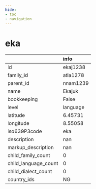 ```yaml
---
hide:
- toc
- navigation
---
```

# eka
|                      | info     |
|:---------------------|:---------|
| id                   | ekaj1238 |
| family_id            | atla1278 |
| parent_id            | nnam1239 |
| name                 | Ekajuk   |
| bookkeeping          | False    |
| level                | language |
| latitude             | 6.45731  |
| longitude            | 8.55058  |
| iso639P3code         | eka      |
| description          | nan      |
| markup_description   | nan      |
| child_family_count   | 0        |
| child_language_count | 0        |
| child_dialect_count  | 0        |
| country_ids          | NG       |